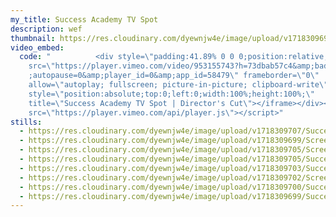 ```yaml
---
my_title: Success Academy TV Spot
description: wef
thumbnail: https://res.cloudinary.com/dyewnjw4e/image/upload/v1718309696/Success_Academy_4_w0p8om.png
video_embed:
  code: "          <div style=\"padding:41.89% 0 0 0;position:relative;\"><iframe
    src=\"https://player.vimeo.com/video/953155743?h=73dbab57c4&amp;badge=0&amp\
    ;autopause=0&amp;player_id=0&amp;app_id=58479\" frameborder=\"0\"
    allow=\"autoplay; fullscreen; picture-in-picture; clipboard-write\"
    style=\"position:absolute;top:0;left:0;width:100%;height:100%;\"
    title=\"Success Academy TV Spot | Director's Cut\"></iframe></div><script
    src=\"https://player.vimeo.com/api/player.js\"></script>"
stills:
  - https://res.cloudinary.com/dyewnjw4e/image/upload/v1718309707/Success_Academy_5_ew3z1p.png
  - https://res.cloudinary.com/dyewnjw4e/image/upload/v1718309699/Screenshot_2024-06-07_at_9.34.55_AM_cuqxda.png
  - https://res.cloudinary.com/dyewnjw4e/image/upload/v1718309705/Screenshot_2024-06-07_at_9.33.43_AM_xxgoip.png
  - https://res.cloudinary.com/dyewnjw4e/image/upload/v1718309705/Success_Academy_6_hogifa.png
  - https://res.cloudinary.com/dyewnjw4e/image/upload/v1718309703/Success_Academy_blb7pb.png
  - https://res.cloudinary.com/dyewnjw4e/image/upload/v1718309702/Screenshot_2024-06-07_at_9.33.06_AM_wkfh7q.png
  - https://res.cloudinary.com/dyewnjw4e/image/upload/v1718309700/Success_Academy_3_hao293.png
  - https://res.cloudinary.com/dyewnjw4e/image/upload/v1718309699/Success_Academy_2_pztm9t.png
---
```

